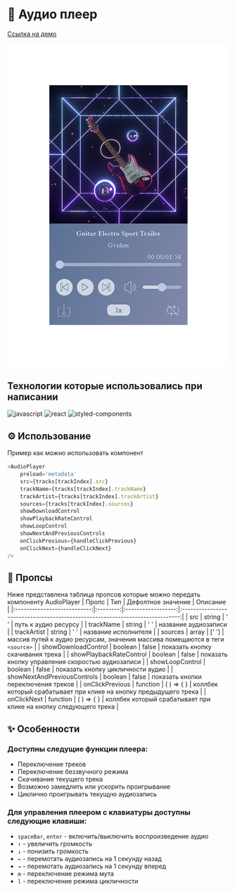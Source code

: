 # 🎵 Аудио плеер
[Cсылка на демо](https://eduardvorsin.github.io/my-portfolio/pet-projects/audio-player/public/index.html)

![Аудио плеер](./images/audio-player.jpg)

## Технологии которые использовались при написании
![javascript](https://img.shields.io/badge/javascript-%23323330.svg?style=for-the-badge&logo=javascript&logoColor=%23F7DF1E)
![react](https://img.shields.io/badge/react-%2320232a.svg?style=for-the-badge&logo=react&logoColor=%2361DAFB)
![styled-components](https://img.shields.io/badge/%F0%9F%92%85%20styled--components-orange.svg?style=for-the-badge&color=DB7093)


## ⚙️ Использование
Пример как можно использовать компонент
```javascript
<AudioPlayer
	preload='metadata'
	src={tracks[trackIndex].src}
	trackName={tracks[trackIndex].trackName}
	trackArtist={tracks[trackIndex].trackArtist}
	sources={tracks[trackIndex].sources}
	showDownloadControl
	showPlaybackRateControl
	showLoopControl
	showNextAndPreviousControls
	onClickPrevious={handleClickPrevious}
	onClickNext={handleClickNext}
/>
```
## 📑 Пропсы
Ниже представлена таблица пропсов которые можно передать компоненту AudioPlayer
|            Пропс            |    Тип   | Дефолтное значение |                                    Описание                                   |
|:---------------------------:|:--------:|:------------------:|:-----------------------------------------------------------------------------:|
| src                         | string   |         ' '         | путь к аудио ресурсу                                                          |
| trackName                   | string   |         ' '         | название аудиозаписи                                                          |
| trackArtist                 | string   |         ' '         | название исполнителя                                                          |
| sources                     | array    |        [' ']        | массив путей к аудио ресурсам,  значения массива помещаются  в теги `<source>`  |
| showDownloadControl         | boolean  |        false       | показать кнопку скачивания трека                                              |
| showPlaybackRateControl     | boolean  |        false       | показать кнопку управления  скоростью аудиозаписи                             |
| showLoopControl             | boolean  |        false       | показать кнопку цикличности аудио                                             |
| showNextAndPreviousControls | boolean  |        false       | показать кнопки переключения треков                                           |
| onClickPrevious             | function |      ( ) => { }     | коллбек который срабатывает при клике на кнопку предыдущего трека             |
| onClickNext                 | function |      ( ) => { }     | коллбек который срабатывает при клике на кнопку следующего трека              |
## ✨ Особенности
### Доступны следущие функции плеера:
- Переключение треков
- Переключение беззвучного режима
- Скачивание текущего трека
- Возможно замедлить или ускорить проигрывание
- Циклично проигрывать текущую аудиозапись

### Для управления плеером с клавиатуры доступны следующие клавиши:
- `spaceBar`, `enter` - включить/выключить воспроизведение аудио
- `↑` - увеличить громкость
- `↓` -  понизить громкость
- `←` -  перемотать аудиозапись на 1 секунду назад
- `→` - перемотать аудиозапись на 1 секунду вперед
- `m` - переключение режима мута
- `l` - переключение режима цикличности
